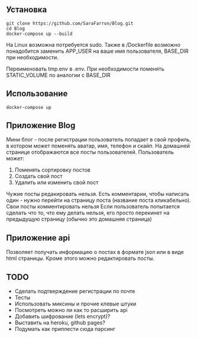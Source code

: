 ## Установка

    git clone https://github.com/SaraFarron/Blog.git
    cd Blog
    docker-compose up --build

На Linux возможна потребуется sudo. Также в /Dockerfile возможно понадобится заменить APP_USER на ваше имя пользователя,
BASE_DIR при необходимости.

Переименовать tmp.env в .env. При необходимости поменять STATIC_VOLUME по аналогии с BASE_DIR

## Использование

    docker-compose up

## Приложение Blog

Мини блог - после регистрации пользователь попадает в свой профиль, в котором может поменять аватар, имя, телефон и скайп.
На домашней странице отображаются все посты пользователей. Пользователь может:
1. Поменять сортировку постов
2. Создать свой пост
3. Удалить или изменить свой пост

Чужие посты редакировать нельзя.
Есть комментарии, чтобы написать один - нужно перейти на страницу поста (название поста кликабельно). Свои посты комментировать нельзя
Если пользователь попытается сделать что то, что ему делать нельзя, его просто перекинет на предыдущую страницу (обычно это домашняя страница)

## Приложение api

Позволяет получать информацию о постах в формате json или в виде html страницы. Кроме этого можно редактировать посты.

## TODO

+ Сделать подтверждение регистрации по почте
+ Тесты
+ Использовать миксины и прочие клевые штуки
+ Посмотреть можно ли как то расширить api
+ Добавить шифрование (lets encrypt)?
+ Выставить на heroku, github pages?
+ Подумать как приплести сюда парсинг
